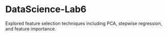 # DataScience-Lab6
Explored feature selection techniques including PCA, stepwise regression, and feature importance.
